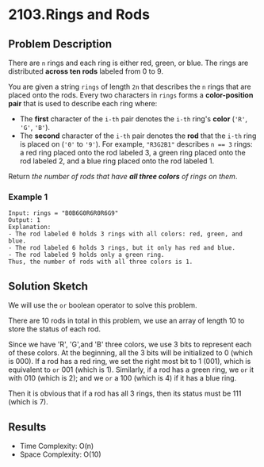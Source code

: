 # 2103.Rings and Rods

## Problem Description
There are `n` rings and each ring is either red, green, or blue. The rings are distributed **across ten rods** labeled from 0 to 9.

You are given a string `rings` of length `2n` that describes the `n` rings that are placed onto the rods. Every two characters in `rings` forms a **color-position pair** that is used to describe each ring where:

+ The **first** character of the `i-th` pair denotes the `i-th` ring's **color** (`'R'`, `'G'`, `'B'`).
+ The **second** character of the `i-th` pair denotes the **rod** that the `i-th` ring is placed on (`'0'` to `'9'`).
For example, `"R3G2B1"` describes `n == 3` rings: a red ring placed onto the rod labeled 3, a green ring placed onto the rod labeled 2, and a blue ring placed onto the rod labeled 1.

Return *the number of rods that have **all three colors** of rings on them*.

### Example 1
```
Input: rings = "B0B6G0R6R0R6G9"
Output: 1
Explanation: 
- The rod labeled 0 holds 3 rings with all colors: red, green, and blue.
- The rod labeled 6 holds 3 rings, but it only has red and blue.
- The rod labeled 9 holds only a green ring.
Thus, the number of rods with all three colors is 1.
```

## Solution Sketch
We will use the `or` boolean operator to solve this problem.

There are 10 rods in total in this problem, we use an array of length 10 to store the status of each rod.

Since we have 'R', 'G',and 'B' three colors, we use 3 bits to represent each of these colors. At the beginning, all the 3 bits will be initialized to 0 (which is 000). If a rod has a red ring, we set the right most bit to 1 (001), which is equivalent to `or` 001 (which is 1). Similarly, if a rod has a green ring, we `or` it with 010 (which is 2); and we `or` a 100 (which is 4) if it has a blue ring.

Then it is obvious that if a rod has all 3 rings, then its status must be 111 (which is 7).
## Results
+ Time Complexity: O(n)
+ Space Complexity: O(10)